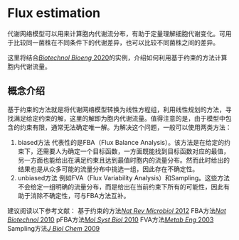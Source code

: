 # Flux estimation

代谢网络模型可以用来计算胞内代谢流分布，有助于定量理解细胞代谢变化。可用于比较同一菌株在不同条件下的代谢差异，也可以比较不同菌株之间的差异。

这里将结合[_Biotechnol Bioeng_ 2020](https://onlinelibrary.wiley.com/doi/10.1002/bit.27488)的实例，介绍如何利用基于约束的方法计算胞内代谢流量。

## 概念介绍
基于约束的方法就是将代谢网络模型转换为线性方程组，利用线性规划的方法，寻找满足给定约束的解，这里的解即为胞内代谢流量。值得注意的是，由于模型中包含的约束有限，通常无法确定唯一解。为解决这个问题，一般可以使用两类方法：
1. biased方法
代表性的是FBA（Flux Balance Analysis）。该方法是在给定的约束下，还需要人为确定一个目标函数，一方面既能找到目标函数对应的最值，另一方面也能给出在满足约束且达到最值时胞内的流量分布。然而此时给出的结果也是从众多可能的流量分布中挑选一组，因此存在不确定性。
2. unbiased方法
例如FVA（Flux Variability Analysis）和Sampling。这些方法不会给定一组明确的流量分布，而是给出在当前约束下所有的可能性，因此有助于消除不确定性，可与FBA方法互补。

建议阅读以下参考文献：
基于约束的方法[_Nat Rev Microbiol_ 2012](https://www.nature.com/articles/nrmicro2737)
FBA方法[_Nat Biotechnol_ 2010](https://www.nature.com/articles/nbt.1614)
pFBA方法[_Mol Syst Biol_ 2010](https://www.embopress.org/doi/full/10.1038/msb.2010.47)
FVA方法[_Metab Eng_ 2003](https://www.sciencedirect.com/science/article/pii/S1096717603000582)
Sampling方法[_J Biol Chem_ 2009](https://doi.org/10.1074/jbc.R800048200)